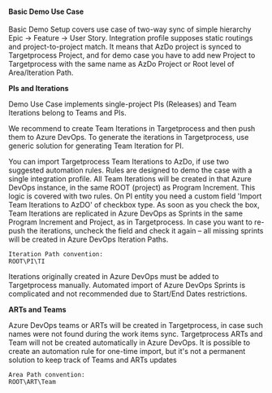 #### Basic Demo Use Case ####

Basic Demo Setup covers use case of two-way sync of simple hierarchy Epic -> Feature -> User Story.
Integration profile supposes static routings and project-to-project match. It means that AzDo project is synced to Targetprocess Project, and for demo case you have to add new Project to Targetprocess with the same name as AzDo Project or Root level of Area/Iteration Path. 

**PIs and Iterations**

Demo Use Case implements single-project PIs (Releases) and Team Iterations belong to Teams and PIs. 

We recommend to create Team Iterations in Targetprocess and then push them to Azure DevOps. 
To generate the iterations in Targetprocess, use generic solution for generating Team Iteration for PI. 

You can import Targetprocess Team Iterations to AzDo, if use two suggested automation rules. Rules are designed to demo the case with a single integration profile. All Team Iterations will be created in that Azure DevOps instance, in the same ROOT (project) as Program Increment. 
This logic is covered with two rules. On PI entity you need a custom field 'Import Team Iterations to AzDO' of checkbox type. 
As soon as you check the box, Team Iterations are replicated in Azure DevOps as Sprints in the same Program Increment and Project, as in Targetprocess. 
In case you want to re-push the iterations, uncheck the field and check it again – all missing sprints will be created in Azure DevOps Iteration Paths. 



```
Iteration Path convention:
ROOT\PI\TI
```

Iterations originally created in Azure DevOps must be added to Targetprocess manually. Automated import of Azure DevOps Sprints is complicated and not recommended due to Start/End Dates restrictions. 



**ARTs and Teams**

Azure DevOps teams or ARTs will be created in Targetprocess, in case such names were not found during the work items sync. 
Targetprocess ARTs and Team will not be created automatically in Azure DevOps. It is possible to create an automation rule for one-time import, but it's not a permanent solution to keep track of Teams and ARTs updates  

```
Area Path convention:
ROOT\ART\Team
```
